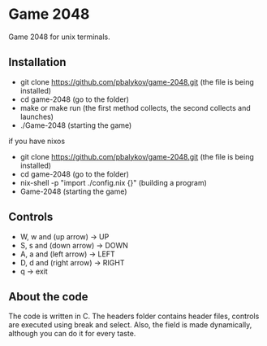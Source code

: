 # Game 2048

Game 2048 for unix terminals.

## Installation

+ git clone https://github.com/pbalykov/game-2048.git
  (the file is being installed)
+ cd game-2048 (go to the folder)
+ make or make run
 (the first method collects, the second collects and launches)
+ ./Game-2048
  (starting the game)

if you have nixos
+ git clone https://github.com/pbalykov/game-2048.git
  (the file is being installed)
+ cd game-2048 (go to the folder)
+ nix-shell -p "import ./config.nix {}"
  (building a program)
+ Game-2048
  (starting the game)


## Controls

+ W, w and (up arrow) -> UP
+ S, s and (down arrow) -> DOWN
+ A, a and (left arrow) -> LEFT
+ D, d and (right arrow) -> RIGHT
+ q -> exit


## About the code

The code is written in C. The headers folder contains header files, controls are executed using break and select. 
Also, the field is made dynamically, although you can do it for every taste.
